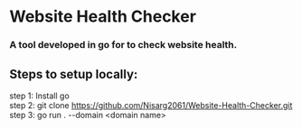 # Website Health Checker
### A tool developed in go for to check website health.
## Steps to setup locally:
  step 1: Install go
  <br>
  step 2: git clone https://github.com/Nisarg2061/Website-Health-Checker.git
  <br>
  step 3: go run . --domain <domain name\>
  <br>
 
